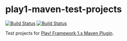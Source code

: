 # play1-maven-test-projects

[![Build Status](https://travis-ci.org/play1-maven-plugin/play1-maven-test-projects.png)](https://travis-ci.org/play1-maven-plugin/play1-maven-test-projects)
[![Build Status](https://circleci.com/gh/play1-maven-plugin/play1-maven-test-projects.svg?&style=shield)](https://circleci.com/gh/play1-maven-plugin/play1-maven-test-projects)

Test projects for [Play! Framework 1.x Maven Plugin](https://github.com/play1-maven-plugin/play1-maven-plugin).
